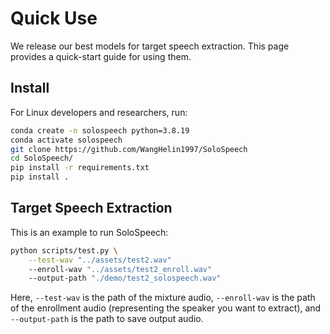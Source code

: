 # Quick Use

We release our best models for target speech extraction. This page provides a quick-start guide for using them.


## Install

For Linux developers and researchers, run:

```bash
conda create -n solospeech python=3.8.19
conda activate solospeech
git clone https://github.com/WangHelin1997/SoloSpeech
cd SoloSpeech/
pip install -r requirements.txt
pip install .
```

## Target Speech Extraction

This is an example to run SoloSpeech:
```bash
python scripts/test.py \
    --test-wav "../assets/test2.wav"
    --enroll-wav "../assets/test2_enroll.wav"
    --output-path "./demo/test2_solospeech.wav"
```
Here, `--test-wav` is the path of the mixture audio, `--enroll-wav` is the path of the enrollment audio (representing the speaker you want to extract), and `--output-path` is the path to save output audio.

